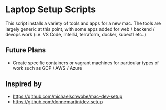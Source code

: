 
# Laptop Setup Scripts

This script installs a variety of tools and apps for a new mac.  The tools are largely generic at this point, with some apps added for web / backend / devops work (i.e. VS Code, IntelliJ, terraform, docker, kubectl etc..)

## Future Plans

* Create specific containers or vagrant machines for particular types of work such as GCP / AWS / Azure

## Inspired by

* https://github.com/michaelschwobe/mac-dev-setup
* https://github.com/donnemartin/dev-setup